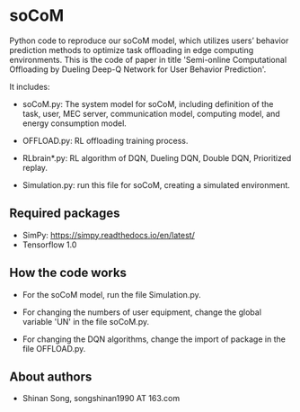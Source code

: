 # soCoM
Python code to reproduce our soCoM model, which utilizes users’ behavior prediction methods to optimize task offloading in edge computing environments. This is the code of paper in title 'Semi-online Computational Offloading by Dueling Deep-Q Network for User Behavior Prediction'.

It includes:

- soCoM.py: The system model for soCoM, including definition of the task, user, MEC server, communication model, computing model, and energy consumption model.

- OFFLOAD.py: RL offloading training process.

- RLbrain*.py: RL algorithm of DQN, Dueling DQN, Double DQN, Prioritized replay.

- Simulation.py: run this file for soCoM, creating a simulated environment.

## Required packages
- SimPy:  https://simpy.readthedocs.io/en/latest/
- Tensorflow 1.0

## How the code works
- For the soCoM model, run the file Simulation.py.

- For changing the numbers of user equipment, change the global variable 'UN' in the file soCoM.py.

- For changing the DQN algorithms, change the import of package in the file OFFLOAD.py.

## About authors
- Shinan Song, songshinan1990 AT 163.com

